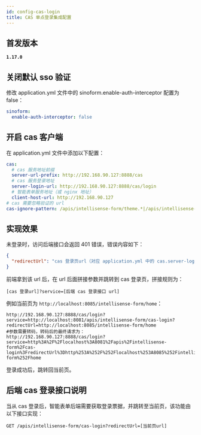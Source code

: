 ```yaml
---
id: config-cas-login
title: CAS 单点登录集成配置
---
```


## 首发版本

**`1.17.0`**

## 关闭默认 sso 验证

修改 application.yml 文件中的 sinoform.enable-auth-interceptor 配置为 false：

```yaml
sinoform:
  enable-auth-interceptor: false
```

## 开启 cas 客户端

在 application.yml 文件中添加以下配置：

```yaml
cas:
  # cas 服务地址前缀
  server-url-prefix: http://192.168.90.127:8888/cas
  # cas 服务登录地址
  server-login-url: http://192.168.90.127:8888/cas/login
  # 智能表单服务地址（或 nginx 地址）
  client-host-url: http://192.168.90.127
# cas 需要忽略验证的 url
cas-ignore-pattern: /apis/intellisense-form/theme.*|/apis/intellisense-form/common/custom.*|/apis/intellisense-form/plugIn.*
```

## 实现效果

未登录时，访问后端接口会返回 401 错误，错误内容如下：

```json
{
  "redirectUrl": "cas 登录页url（对应 application.yml 中的 cas.server-login-url 配置）"
}
```

前端拿到该 url 后，在 url 后面拼接参数并跳转到 cas 登录页，拼接规则为：

```text
[cas 登录url]?service=[后端 cas 登录接口 url]
```

例如当前页为 `http://localhost:8085/intellisense-form/home`：

```http
http://192.168.90.127:8888/cas/login?service=http://localhost:8081/apis/intellisense-form/cas-login?redirectUrl=http://localhost:8085/intellisense-form/home
#参数需要转码，转码后的最终请求为：
http://192.168.90.127:8888/cas/login?service=http%3A%2F%2Flocalhost%3A8081%2Fapis%2Fintellisense-form%2Fcas-login%3FredirectUrl%3Dhttp%253A%252F%252Flocalhost%253A8085%252Fintellisense-form%252Fhome
```

登录成功后，跳转回当前页。

## 后端 cas 登录接口说明

当从 cas 登录后，智能表单后端需要获取登录票据，并跳转至当前页，该功能由以下接口实现：

```http request
GET /apis/intellisense-form/cas-login?redirectUrl=[当前页url]
```
